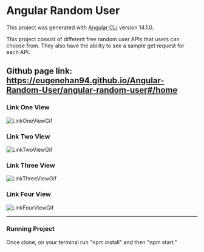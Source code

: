 # Angular Random User

This project was generated with [Angular CLI](https://github.com/angular/angular-cli) version 14.1.0.

This project consist of different free random user APIs that users can choose from. They also have the ability to see a sample get request for each API.

## Github page link: https://eugenehan94.github.io/Angular-Random-User/angular-random-user#/home

### Link One View
![LinkOneViewGif](https://user-images.githubusercontent.com/59939048/208579712-8b3d2103-a076-4383-be37-0b769485db4e.gif)

### Link Two View
![LinkTwoViewGif](https://user-images.githubusercontent.com/59939048/208579740-d2602026-f014-45c8-9a3b-940a4f5c10f5.gif)


### Link Three View
![LinkThreeViewGif](https://user-images.githubusercontent.com/59939048/208579801-a7739653-8234-46a0-91f3-290b658a83d4.gif)


### Link Four View
![LinkFourViewGif](https://user-images.githubusercontent.com/59939048/208579821-07910bfb-93a5-4193-a951-da2cbb0c62cd.gif)



-------------------------------------------------------------------------------------------------------------------------------------------------------

### Running Project
Once clone, on your terminal run "npm install" and then "npm start."
